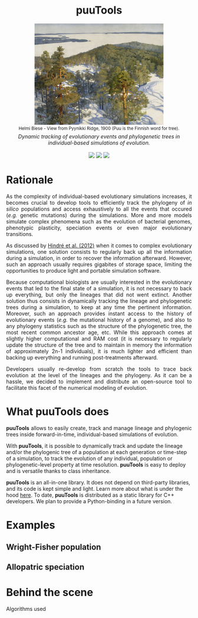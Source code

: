 <h1 align="center">puuTools</h1>
<p align="center">
<kbd>
<img src="pic.jpg" width=350>
</kbd>
<br/>
<sup>Helmi Biese - View from Pyynikki Ridge, 1900 (Puu is the Finnish word for tree).</sup>
<br/>
<em>Dynamic tracking of evolutionary events and phylogenetic trees in individual-based simulations of evolution.</em>
<br/><br/>
<a href="https://github.com/charlesrocabert/Evo2Sim/releases/latest"><img src="https://img.shields.io/badge/version- 1.1.0-green.svg" /></a>&nbsp;<a href="https://github.com/charlesrocabert/Evo2Sim/releases/latest"><img src="https://img.shields.io/badge/build-passing-green.svg" /></a>&nbsp;<a href="https://www.gnu.org/licenses/gpl-3.0"><img src="https://img.shields.io/badge/license-GPL v3-blue.svg" /></a>
</p>

# Rationale

<p align="justify">
As the complexity of individual-based evolutionary simulations increases, it becomes crucial to develop tools to efficiently track the phylogeny of <em>in silico</em> populations and access exhaustively to all the events that occured (<em>e.g.</em> genetic mutations) during the simulations.
More and more models simulate complex phenomena such as the evolution of bacterial genomes, phenotypic plasticity, speciation events or even major evolutionary transitions.
</p>

<p align="justify">
As discussed by <a href="https://www.nature.com/articles/nrmicro2750">Hindré et al. (2012)</a> when it comes to complex evolutionary simulations, one solution consists to regularly back up all the information during a simulation, in order to recover the information afterward. However, such an approach usually requires gigabites of storage space, limiting the opportunities to produce light and portable simulation software.
</p>

<p align="justify">
Because computational biologists are usually interested in the evolutionary events that led to the final state of a simulation, it is not necessary to back up everything, but only the lineages that did not went extinct. Another solution thus consists in dynamically tracking the lineage and phylogenetic trees during a simulation, to keep at any time the pertinent information. Moreover, such an approach provides instant access to the history of evolutionary events (<em>e.g.</em> the mutational history of a genome), and also to any phylogeny statistics such as the structure of the phylogenetic tree, the most recent common ancestor age, etc.
While this approach comes at slightly higher computational and RAM cost (it is necessary to regularly update the structure of the tree and to maintain in memory the information of approximately 2n-1 individuals), it is much lighter and efficient than backing up everything and running post-treatments afterward.
</p>

<p align="justify">
Developers usually re-develop from scratch the tools to trace back evolution at the level of the lineages and the phylogeny. As it can be a hassle, we decided to implement and distribute an open-source tool to facilitate this facet of the numerical modeling of evolution.
</p>

# What puuTools does

<p align="justify">
<strong>puuTools</strong> allows to easily create, track and manage lineage and phylogenic trees inside forward-in-time, individual-based simulations of evolution.

With <strong>puuTools</strong>, it is possible to dynamically track and update the lineage and/or the phylogenic tree of a population at each generation or time-step of a simulation, to track the evolution of any individual, population or phylogenetic-level property at time resolution. <strong>puuTools</strong> is easy to deploy and is versatile thanks to class inheritance.

<strong>puuTools</strong> is an all-in-one library. It does not depend on third-party libraries, and its code is kept simple and light. Learn more about what is under the hood [here](#behind_the_scene).
To date, <strong>puuTools</strong> is distributed as a static library for C++ developers. We plan to provide a Python-binding in a future version.
</p>

# Examples

## Wright-Fisher population

<p align="justify">
  
</p>

## Allopatric speciation

<p align="justify">
  
</p>

# Behind the scene

Algorithms used
